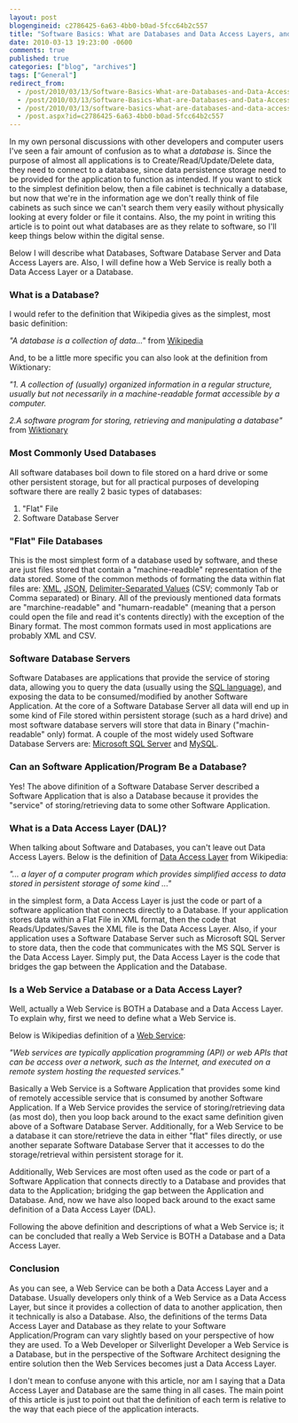 ```yaml
---
layout: post
blogengineid: c2786425-6a63-4bb0-b0ad-5fcc64b2c557
title: "Software Basics: What are Databases and Data Access Layers, and How do they relate to Web Services?"
date: 2010-03-13 19:23:00 -0600
comments: true
published: true
categories: ["blog", "archives"]
tags: ["General"]
redirect_from: 
  - /post/2010/03/13/Software-Basics-What-are-Databases-and-Data-Access-Layers-and-How-do-they-relate-to-Web-Services.aspx
  - /post/2010/03/13/Software-Basics-What-are-Databases-and-Data-Access-Layers-and-How-do-they-relate-to-Web-Services
  - /post/2010/03/13/software-basics-what-are-databases-and-data-access-layers-and-how-do-they-relate-to-web-services
  - /post.aspx?id=c2786425-6a63-4bb0-b0ad-5fcc64b2c557
---
```

<!-- more -->

In my own personal discussions with other developers and computer users I've seen a fair amount of confusion as to what a *database* is. Since the purpose of almost all applications is to Create/Read/Update/Delete data, they need to connect to a database, since data persistence storage need to be provided for the application to function as intended. If you want to stick to the simplest definition below, then a file cabinet is technically a database, but now that we're in the information age we don't really think of file cabinets as such since we can't search them very easily without physically looking at every folder or file it contains. Also, the my point in writing this article is to point out what databases are as they relate to software, so I'll keep things below within the digital sense.

Below I will describe what Databases, Software Database Server and Data Access Layers are. Also, I will define how a Web Service is really both a Data Access Layer or a Database.
<h3>What is a Database?</h3>

I would refer to the definition that Wikipedia gives as the simplest, most basic definition:

*"A database is a collection of data..."* from <a rel="nofollow" href="http://en.wikipedia.org/wiki/Database">Wikipedia</a>

And, to be a little more specific you can also look at the definition from Wiktionary:

*"1. A collection of (usually) organized information in a regular structure, usually but not necessarily in a machine-readable format accessible by a computer.*

*2.A software program for storing, retrieving and manipulating a database"* from <a rel="nofollow" href="http://en.wiktionary.org/wiki/database">Wiktionary</a>
<h3>Most Commonly Used Databases</h3>

All software databases boil down to file stored on a hard drive or some other persistent storage, but for all practical purposes of developing software there are really 2 basic types of databases:
<ol>
<li>"Flat" File</li>
<li>Software Database Server</li>
</ol>

 
<h3>"Flat" File Databases</h3>

This is the most simplest form of a database used by software, and these are just files stored that contain a "machine-readble" representation of the data stored. Some of the common methods of formating the data within flat files are: <a href="http://en.wikipedia.org/wiki/XML">XML</a>, <a rel="nofollow" href="http://en.wikipedia.org/wiki/JSON">JSON</a>, <a rel="nofollow" href="http://en.wikipedia.org/wiki/Delimiter-separated_values">Delimiter-Separated Values</a> (CSV; commonly Tab or Comma separated) or Binary. All of the previously mentioned data formats are "marchine-readable" and "humarn-readable" (meaning that a person could open the file and read it's contents directly) with the exception of the Binary format. The most common formats used in most applications are probably XML and CSV.
<h3>Software Database Servers</h3>

Software Databases are applications that provide the service of storing data, allowing you to query the data (usually using the <a rel="nofollow" href="http://en.wikipedia.org/wiki/SQL">SQL language</a>), and exposing the data to be consumed/modified by another Software Application. At the core of a Software Database Server all data will end up in some kind of File stored within persistent storage (such as a hard drive) and most software database servers will store that data in Binary ("machin-readable" only) format. A couple of the most widely used Software Database Servers are: <a rel="nofollow" href="http://en.wikipedia.org/wiki/Microsoft_SQL_Server">Microsoft SQL Server</a> and <a rel="nofollow" href="http://en.wikipedia.org/wiki/MySQL">MySQL</a>.
<h3>Can an Software Application/Program Be a Database?</h3>

Yes! The above difinition of a Software Database Server described a Software Application that is also a Database because it provides the "service" of storing/retrieving data to some other Software Application.
<h3>What is a Data Access Layer (DAL)?</h3>

When talking about Software and Databases, you can't leave out Data Access Layers. Below is the definition of <a rel="nofollow" href="http://en.wikipedia.org/wiki/Data_access_layer">Data Access Layer</a> from Wikipedia:

*"... a layer of a computer program which provides simplified access to data stored in persistent storage of some kind ..."*

in the simplest form, a Data Access Layer is just the code or part of a software application that connects directly to a Database. If your application stores data within a Flat File in XML format, then the code that Reads/Updates/Saves the XML file is the Data Access Layer. Also, if your application uses a Software Database Server such as Microsoft SQL Server to store data, then the code that communicates with the MS SQL Server is the Data Access Layer. Simply put, the Data Access Layer is the code that bridges the gap between the Application and the Database.
<h3>Is a Web Service a Database or a Data Access Layer?</h3>

Well, actually a Web Service is BOTH a Database and a Data Access Layer. To explain why, first we need to define what a Web Service is.

Below is Wikipedias definition of a <a rel="nofollow" href="http://en.wikipedia.org/wiki/Web_service">Web Service</a>:

*"Web services are typically application programming (API) or web APIs that can be access over a network, such as the Internet, and executed on a remote system hosting the requested services."*

Basically a Web Service is a Software Application that provides some kind of remotely accessible service that is consumed by another Software Application. If a Web Service provides the service of storing/retrieving data (as most do), then you loop back around to the exact same definition given above of a Software Database Server. Additionally, for a Web Service to be a database it can store/retrieve the data in either "flat" files directly, or use another separate Software Database Server that it accesses to do the storage/retrieval within persistent storage for it.

Additionally, Web Services are most often used as the code or part of a Software Application that connects directly to a Database and provides that data to the Application; bridging the gap between the Application and Database. And, now we have also looped back around to the exact same definition of a Data Access Layer (DAL).

Following the above definition and descriptions of what a Web Service is; it can be concluded that really a Web Service is BOTH a Database and a Data Access Layer.
<h3>Conclusion</h3>

As you can see, a Web Service can be both a Data Access Layer and a Database. Usually developers only think of a Web Service as a Data Access Layer, but since it provides a collection of data to another application, then it technically is also a Database. Also, the definitions of the terms Data Access Layer and Database as they relate to your Software Application/Program can vary slightly based on your perspective of how they are used. To a Web Developer or Silverlight Developer a Web Service is a Database, but in the perspective of the Software Architect designing the entire solution then the Web Services becomes just a Data Access Layer.

I don't mean to confuse anyone with this article, nor am I saying that a Data Access Layer and Database are the same thing in all cases. The main point of this article is just to point out that the definition of each term is relative to the way that each piece of the application interacts.
